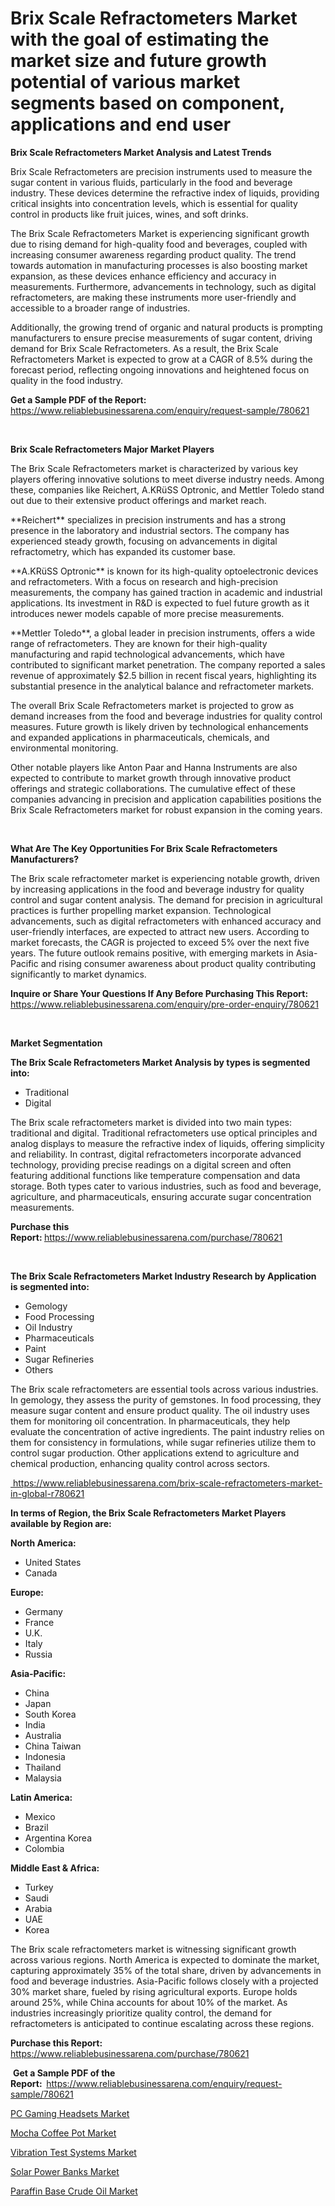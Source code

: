 <p><h1>Brix Scale Refractometers Market with the goal of estimating the market size and future growth potential of various market segments based on component, applications and end user</h1></p><p><strong>Brix Scale Refractometers Market Analysis and Latest Trends</strong></p>
<p><p>Brix Scale Refractometers are precision instruments used to measure the sugar content in various fluids, particularly in the food and beverage industry. These devices determine the refractive index of liquids, providing critical insights into concentration levels, which is essential for quality control in products like fruit juices, wines, and soft drinks. </p><p>The Brix Scale Refractometers Market is experiencing significant growth due to rising demand for high-quality food and beverages, coupled with increasing consumer awareness regarding product quality. The trend towards automation in manufacturing processes is also boosting market expansion, as these devices enhance efficiency and accuracy in measurements. Furthermore, advancements in technology, such as digital refractometers, are making these instruments more user-friendly and accessible to a broader range of industries. </p><p>Additionally, the growing trend of organic and natural products is prompting manufacturers to ensure precise measurements of sugar content, driving demand for Brix Scale Refractometers. As a result, the Brix Scale Refractometers Market is expected to grow at a CAGR of 8.5% during the forecast period, reflecting ongoing innovations and heightened focus on quality in the food industry.</p></p>
<p><strong>Get a Sample PDF of the Report:&nbsp;</strong> <a href="https://www.reliablebusinessarena.com/enquiry/request-sample/780621?utm_campaign=1730&utm_medium=2&utm_source=Github&utm_content=ia&utm_term=19102024&utm_id=brix-scale-refractometers">https://www.reliablebusinessarena.com/enquiry/request-sample/780621</a></p>
<p>&nbsp;</p>
<p><strong>Brix Scale Refractometers Major Market Players</strong></p>
<p><p>The Brix Scale Refractometers market is characterized by various key players offering innovative solutions to meet diverse industry needs. Among these, companies like Reichert, A.KRüSS Optronic, and Mettler Toledo stand out due to their extensive product offerings and market reach.</p><p>**Reichert** specializes in precision instruments and has a strong presence in the laboratory and industrial sectors. The company has experienced steady growth, focusing on advancements in digital refractometry, which has expanded its customer base. </p><p>**A.KRüSS Optronic** is known for its high-quality optoelectronic devices and refractometers. With a focus on research and high-precision measurements, the company has gained traction in academic and industrial applications. Its investment in R&D is expected to fuel future growth as it introduces newer models capable of more precise measurements.</p><p>**Mettler Toledo**, a global leader in precision instruments, offers a wide range of refractometers. They are known for their high-quality manufacturing and rapid technological advancements, which have contributed to significant market penetration. The company reported a sales revenue of approximately $2.5 billion in recent fiscal years, highlighting its substantial presence in the analytical balance and refractometer markets.</p><p>The overall Brix Scale Refractometers market is projected to grow as demand increases from the food and beverage industries for quality control measures. Future growth is likely driven by technological enhancements and expanded applications in pharmaceuticals, chemicals, and environmental monitoring.</p><p>Other notable players like Anton Paar and Hanna Instruments are also expected to contribute to market growth through innovative product offerings and strategic collaborations. The cumulative effect of these companies advancing in precision and application capabilities positions the Brix Scale Refractometers market for robust expansion in the coming years.</p></p>
<p>&nbsp;</p>
<p><strong>What Are The Key Opportunities For Brix Scale Refractometers Manufacturers?</strong></p>
<p><p>The Brix scale refractometer market is experiencing notable growth, driven by increasing applications in the food and beverage industry for quality control and sugar content analysis. The demand for precision in agricultural practices is further propelling market expansion. Technological advancements, such as digital refractometers with enhanced accuracy and user-friendly interfaces, are expected to attract new users. According to market forecasts, the CAGR is projected to exceed 5% over the next five years. The future outlook remains positive, with emerging markets in Asia-Pacific and rising consumer awareness about product quality contributing significantly to market dynamics.</p></p>
<p><strong>Inquire or Share Your Questions If Any Before Purchasing This Report:</strong> <a href="https://www.reliablebusinessarena.com/enquiry/pre-order-enquiry/780621?utm_campaign=1730&utm_medium=2&utm_source=Github&utm_content=ia&utm_term=19102024&utm_id=brix-scale-refractometers">https://www.reliablebusinessarena.com/enquiry/pre-order-enquiry/780621</a></p>
<p>&nbsp;</p>
<p><strong>Market Segmentation</strong></p>
<p><strong>The Brix Scale Refractometers Market Analysis by types is segmented into:</strong></p>
<p><ul><li>Traditional</li><li>Digital</li></ul></p>
<p><p>The Brix scale refractometers market is divided into two main types: traditional and digital. Traditional refractometers use optical principles and analog displays to measure the refractive index of liquids, offering simplicity and reliability. In contrast, digital refractometers incorporate advanced technology, providing precise readings on a digital screen and often featuring additional functions like temperature compensation and data storage. Both types cater to various industries, such as food and beverage, agriculture, and pharmaceuticals, ensuring accurate sugar concentration measurements.</p></p>
<p><strong>Purchase this Report:&nbsp;</strong><a href="https://www.reliablebusinessarena.com/purchase/780621?utm_campaign=1730&utm_medium=2&utm_source=Github&utm_content=ia&utm_term=19102024&utm_id=brix-scale-refractometers">https://www.reliablebusinessarena.com/purchase/780621</a></p>
<p>&nbsp;</p>
<p><strong>The Brix Scale Refractometers Market Industry Research by Application is segmented into:</strong></p>
<p><ul><li>Gemology</li><li>Food Processing</li><li>Oil Industry</li><li>Pharmaceuticals</li><li>Paint</li><li>Sugar Refineries</li><li>Others</li></ul></p>
<p><p>The Brix scale refractometers are essential tools across various industries. In gemology, they assess the purity of gemstones. In food processing, they measure sugar content and ensure product quality. The oil industry uses them for monitoring oil concentration. In pharmaceuticals, they help evaluate the concentration of active ingredients. The paint industry relies on them for consistency in formulations, while sugar refineries utilize them to control sugar production. Other applications extend to agriculture and chemical production, enhancing quality control across sectors.</p></p>
<p><a href="https://www.reliablebusinessarena.com/brix-scale-refractometers-market-in-global-r780621?utm_campaign=1730&utm_medium=2&utm_source=Github&utm_content=ia&utm_term=19102024&utm_id=brix-scale-refractometers">&nbsp;https://www.reliablebusinessarena.com/brix-scale-refractometers-market-in-global-r780621</a></p>
<p><strong>In terms of Region, the Brix Scale Refractometers Market Players available by Region are:</strong></p>
<p>
    <p> <strong> North America: </strong>
        <ul>
            <li>United States</li>
            <li>Canada</li>
        </ul>
        </p> 
    <p> <strong> Europe: </strong>
        <ul>
            <li>Germany</li>
            <li>France</li>
            <li>U.K.</li>
            <li>Italy</li>
            <li>Russia</li>
        </ul>
        </p> 
    <p> <strong> Asia-Pacific: </strong>
        <ul>
            <li>China</li>
            <li>Japan</li>
            <li>South Korea</li>
            <li>India</li>
            <li>Australia</li>
            <li>China Taiwan</li>
            <li>Indonesia</li>
            <li>Thailand</li>
            <li>Malaysia</li>
        </ul>
        </p> 
    <p> <strong> Latin America: </strong>
        <ul>
            <li>Mexico</li>
            <li>Brazil</li>
            <li>Argentina Korea</li>
            <li>Colombia</li>
        </ul>
        </p> 
    <p> <strong> Middle East & Africa: </strong>
        <ul>
            <li>Turkey</li>
            <li>Saudi</li>
            <li>Arabia</li>
            <li>UAE</li>
            <li>Korea</li>
        </ul>
    </p>
    </p>
<p><p>The Brix scale refractometers market is witnessing significant growth across various regions. North America is expected to dominate the market, capturing approximately 35% of the total share, driven by advancements in food and beverage industries. Asia-Pacific follows closely with a projected 30% market share, fueled by rising agricultural exports. Europe holds around 25%, while China accounts for about 10% of the market. As industries increasingly prioritize quality control, the demand for refractometers is anticipated to continue escalating across these regions.</p></p>
<p><strong>Purchase this Report: </strong><a href="https://www.reliablebusinessarena.com/purchase/780621?utm_campaign=1730&utm_medium=2&utm_source=Github&utm_content=ia&utm_term=19102024&utm_id=brix-scale-refractometers">https://www.reliablebusinessarena.com/purchase/780621</a></p>
<p>&nbsp;<strong>Get a Sample PDF of the Report:&nbsp;&nbsp;</strong><a href="https://www.reliablebusinessarena.com/enquiry/request-sample/780621?utm_campaign=1730&utm_medium=2&utm_source=Github&utm_content=ia&utm_term=19102024&utm_id=brix-scale-refractometers">https://www.reliablebusinessarena.com/enquiry/request-sample/780621</a></p>
<p><strong></strong></p>
<p><p><a href="https://www.linkedin.com/pulse/pc-gaming-headsets-market-size-share-growth-analysis-type-application-qy1if?utm_campaign=1730&utm_medium=2&utm_source=Github&utm_content=ia&utm_term=19102024&utm_id=brix-scale-refractometers">PC Gaming Headsets Market</a></p><p><a href="https://www.linkedin.com/pulse/exploring-mocha-coffee-pot-market-dynamics-global-trends-ngckf?utm_campaign=1730&utm_medium=2&utm_source=Github&utm_content=ia&utm_term=19102024&utm_id=brix-scale-refractometers">Mocha Coffee Pot Market</a></p><p><a href="https://issuu.com/reportprime-2/docs/vibration-test-systems-market-size-_6ae39aee6149b3?utm_campaign=1730&utm_medium=2&utm_source=Github&utm_content=ia&utm_term=19102024&utm_id=brix-scale-refractometers">Vibration Test Systems Market</a></p><p><a href="https://www.linkedin.com/pulse/solar-power-banks-market-segmentation-applications-types-e4kve?utm_campaign=1730&utm_medium=2&utm_source=Github&utm_content=ia&utm_term=19102024&utm_id=brix-scale-refractometers">Solar Power Banks Market</a></p><p><a href="https://www.linkedin.com/pulse/booming-paraffin-base-crude-oil-market-sector-analysis-growth-edc1f?utm_campaign=1730&utm_medium=2&utm_source=Github&utm_content=ia&utm_term=19102024&utm_id=brix-scale-refractometers">Paraffin Base Crude Oil Market</a></p></p>